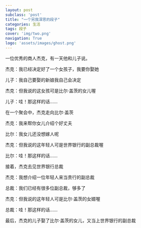 ```yaml
---
layout: post
subclass: 'post'
title: "一个另我深思的段子"
categories: 生活
tags: 段子
cover: 'img/two.png'
navigation: True
logo: 'assets/images/ghost.png'
---
```


一位优秀的商人杰克，有一天他和儿子说。

杰克：我已经决定好了一个女孩子，我要你娶她

儿子：我自己要娶的新娘我自己会决定

杰克：但我说的这女孩可是比尔·盖茨的女儿喔

儿子：哇！那这样的话……

在一个聚会中，杰克走向比尔·盖茨

杰克：我来帮你女儿介绍个好丈夫

比尔：我女儿还没想嫁人呢

杰克：但我说的这年轻人可是世界银行的副总裁喔

比尔：哇！那这样的话……

接着，杰克去见世界银行总裁

杰克：我想介绍一位年轻人来当贵行的副总裁

总裁：我们已经有很多位副总裁，够多了

杰克：但我说的这年轻人可是比尔·盖茨的女婿喔

总裁：哇！那这样的话……

最后，杰克的儿子娶了比尔·盖茨的女儿，又当上世界银行的副总裁
